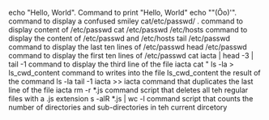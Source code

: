 echo "Hello, World". Command to print "Hello, World"
echo "\"(Ôo)'". command to display a confused smiley
cat/etc/passwd/ . command to display content of /etc/passwd
cat /etc/passwd /etc/hosts  command to display the content of /etc/passwd and /etc/hosts
tail /etc/passwd  command to display the last ten lines of /etc/passwd
head /etc/passwd command to display the first ten lines of /etc/passwd
cat iacta | head -3 | tail -1  command to display the third line of the file iacta
cat "
ls -la > ls_cwd_content  command to writes into the file ls_cwd_content the result of the command ls -la
tail -1 iacta >> iacta  command that duplicates the last line of the file iacta
rm -r *.js  command script that deletes all teh regular files with a .js extension
s -alR *.js | wc -l command script that counts the number of directories and sub-directories in teh current dircetory
